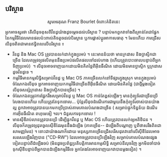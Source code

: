 



<h2>បរិស្ថាន​</h2>

<p align="center">សូម​អរគុណ​ Franz Bourlet ចំពោះ​គំនិត​នេះ​​

អ្នក​អាច​សួរថា តើ​លីនុច​​​ខុស​ពី​វីន​ដូ​យ៉ាង​ដូច​ម្តេច​​ដល់​​បរិស្ថាន​​ ? បន្ទាប់មក​ពួកវា​ទាំង​ពីរ​គ្រាន់​តែ​ជា​ផ្នែក​នៃ​កម្មវិធី​ដែលមាន​ផលប៉ះពាល់​តិចតួច​ដល់​បិរស្ថាន ឬ​ការ​ផ្លាស់ប្ដូរ​អាកាសធាតុ ។ 
មែន​ហើយ ការជ្រើស​លីនុច​​ពិតជា​មាន​ឥទ្ធិពល​លើ​បរិស្ថាន​ ៖

<ul>

<li>វីនដូ​ និង​ Mac OS ត្រូវបាន​លក់​ដាក់​ក្នុង​ប្រអប់ ។ នេះ​មាន​ន័យថា មាន​​ក្រដាស និង​​ប្លាស្ទិក​​ជា​ច្រើន ដែល​តម្រូវ​ឲ្យ​ផលិត​មុននឹង​ប្រអប់​ផលិតផល​ទៅ​ដល់​ហាង (ហើយ​ត្រូវ​បោះចោល​បន្ទាប់​ពី​អ្នក​ទិញ​ប្រអប់)
 ។ លីនុចអាច​​ទាញ​យក​ដោយ​មិន​គិត​ថ្លៃ​ពី​អ៊ីនធឺណិត ដោយ​មិន​មាន​​​ប្លាស្ទិក​ ឬ​​ក្រដាស​​ដូច​វីនដូ​ទេ ។</li>

<li>កម្មវិធីមាន​​កម្មសិទ្ធិ​សម្រាប់​វីនដូ ឬ​ Mac OS ភាគ​ច្រើន​លក់​នៅ​ទីផ្សារ​ក្នុង​ស្រុក មាន​ក្នុង​ប្រអប់ ចំណែក​ឯ​លីនុច អ្ន​ក​អាច​ទាញយក​កម្មវិធី​ជា​ច្រើន​ពី​អ៊ីនធឺណិត  ដោយ​មិនគិត​ថ្លៃ (ជា​ថ្មី​ម្ដង​ទៀត លីនុច​សន្សំ​ក្រដាស និង​ប្លាស្ទិក​​បាន​ច្រើន) ។</li>

<li>ចំណែ​ក​ឯ​​តម្រូវការ​ផ្នែក​រឹង​​សម្រាប់​វីន​ដូ​ ឬ​ Mac OS ​កាន់​តែ​ខ្ពស់​ឡើង​ៗ មានកុំព្យូទ័រ​ជា​ច្រើន​ប្រើ​លែង​បាន​ហើយ ហើយ​ត្រូវ​តែ​ទុក​ចោល... ប៉ុន្តែ​លីនុច​ដំណើរការ​ជា​មួយ​នឹង​កុំព្យូទ័រ​ចាស់​បានយ៉ាង​ល្អ ពួកវា​អាច​ត្រូ​វបានយក​មកប្រើប្រាស់​តាម​គោល​បំណង​ជា​ច្រើន ( សម្រាប់​ផ្ទុក​ទិន្នន័យ ដំណើរការ​អ៊ីនធឺណិត ពហុមេឌៀ ។ល។ ជំនួស​ការ​ទុក​​ចោល !</li>

<li>មាន​ស៊ីឌី​រាប់​លាន​ត្រូវ​បាន​ប្រើ ដើម្បី​ផ្ទុក​វីនដូ ឬ​​ Mac OS ហើយ​ត្រូវ​បាន​លក់​ឲ្យ​អតិថិជន ។ លីនុច​ក៏តម្រូវ​ឲ្យ​ដុត​ចូល​ស៊ីឌី​ដែរមុននឹង​ដំឡើង (ភាគ​ច្រើន-- ដំឡើង​ពី​បណ្ដាញ ឬ​ពី​ថាស​រឹង​ពិតជា​សាមញ្ញ​មែន) ។ ទោះ​ជា​យ៉ាង​ណា​ក៏​ដោយ មនុស្ស​ភាគ​ច្រើន​ជ្រើសរើស​ដុត​វា​នៅ​លើ​ស៊ីឌី​ដែលអាច​សរសេរ​ឡើងវិញ​បាន ("CD-RW") ដែល​អាច​ត្រូវ​បាន​ប្រើ​ឡើង​វិញ ​សម្រាប់​គោល​បំ​ណង​ផ្សេង​ទៀត​​បន្ទាប់ពី​ដំឡើង​ចប់ (មិន​ដូច​ប្រព័ន្ធ​ប្រតិបត្តិការ​​មាន​កម្ម​សិទ្ធិ សម្រាប់​នីលុច​វិញ អ្នក​មិនចាំបាច់​ទុក​ស៊ីឌី​បន្ទាប់​ពី​អ្នក​បានដំឡើង​កម្មវិធី​ទេ អ្នកតែងតែ​អាច​ទាញយក​វា​បាន​ម្ដង​ទៀត) ។</li>

</ul>




